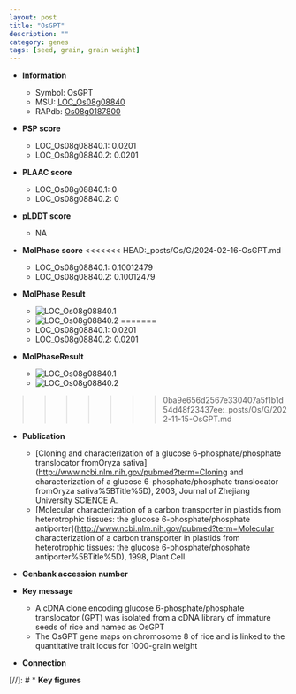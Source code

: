 ```yaml
---
layout: post
title: "OsGPT"
description: ""
category: genes
tags: [seed, grain, grain weight]
---
```


* **Information**  
    + Symbol: OsGPT  
    + MSU: [LOC_Os08g08840](http://rice.plantbiology.msu.edu/cgi-bin/ORF_infopage.cgi?orf=LOC_Os08g08840)  
    + RAPdb: [Os08g0187800](http://rapdb.dna.affrc.go.jp/viewer/gbrowse_details/irgsp1?name=Os08g0187800)  

* **PSP score**  
    + LOC_Os08g08840.1: 0.0201 
    + LOC_Os08g08840.2: 0.0201 

* **PLAAC score**  
    + LOC_Os08g08840.1: 0 
    + LOC_Os08g08840.2: 0 

* **pLDDT score**
    + NA


* **MolPhase score**
<<<<<<< HEAD:_posts/Os/G/2024-02-16-OsGPT.md
    + LOC_Os08g08840.1: 0.10012479
    + LOC_Os08g08840.2: 0.10012479

* **MolPhase Result**
    + ![LOC_Os08g08840.1](https://304243504.github.io/Pictures/LOC_Os08g/LOC_Os08g08840.1.png)
    + ![LOC_Os08g08840.2](https://304243504.github.io/Pictures/LOC_Os08g/LOC_Os08g08840.2.png)
=======
    + LOC_Os08g08840.1: 0.0201
    + LOC_Os08g08840.2: 0.0201

* **MolPhaseResult**
    + ![LOC_Os08g08840.1](https://ricepsp.github.io/pictures/LOC_Os08g/LOC_Os08g08840.1.png)
    + ![LOC_Os08g08840.2](https://ricepsp.github.io/pictures/LOC_Os08g/LOC_Os08g08840.2.png)
>>>>>>> 0ba9e656d2567e330407a5f1b1d54d48f23437ee:_posts/Os/G/2022-11-15-OsGPT.md

* **Publication**  
    + [Cloning and characterization of a glucose 6-phosphate/phosphate translocator fromOryza sativa](http://www.ncbi.nlm.nih.gov/pubmed?term=Cloning and characterization of a glucose 6-phosphate/phosphate translocator fromOryza sativa%5BTitle%5D), 2003, Journal of Zhejiang University SCIENCE A.
    + [Molecular characterization of a carbon transporter in plastids from heterotrophic tissues: the glucose 6-phosphate/phosphate antiporter](http://www.ncbi.nlm.nih.gov/pubmed?term=Molecular characterization of a carbon transporter in plastids from heterotrophic tissues: the glucose 6-phosphate/phosphate antiporter%5BTitle%5D), 1998, Plant Cell.

* **Genbank accession number**  

* **Key message**  
    + A cDNA clone encoding glucose 6-phosphate/phosphate translocator (GPT) was isolated from a cDNA library of immature seeds of rice and named as OsGPT
    + The OsGPT gene maps on chromosome 8 of rice and is linked to the quantitative trait locus for 1000-grain weight

* **Connection**  

[//]: # * **Key figures**  


